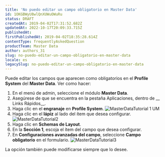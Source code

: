 ```yaml
---
title: 'No puedo editar un campo obligatorio en Master Data'
id: 1OKGBWyU8wlQnXUWuOWuRu
status: DRAFT
createdAt: 2019-04-02T17:31:52.682Z
updatedAt: 2022-10-17T20:09:33.715Z
publishedAt: 
firstPublishedAt: 2019-04-02T18:35:28.614Z
contentType: frequentlyAskedQuestion
productTeam: Master Data
author: authors_31
slug: no-puedo-editar-un-campo-obligatorio-en-master-data
locale: es
legacySlug: no-puedo-editar-un-campo-obligatorio-en-master-data
---
```


Puede editar los campos que aparecen como obligatorios en el __Profile System__ del __Master Data__. Ver como hacer:

1. En el menú de admin, seleccione el módulo __Master Data__. 
2. Asegúrese de que se encuentra en la pestaña Aplicaciones, dentro de __ Links Rápidos__.
3. Haga clic en el __engranaje__ en __Profile System__. ![MasterDataTutorial 1 UM](https://images.ctfassets.net/alneenqid6w5/6BwZrUrNopO6Nb3n49B8L9/ba74f6ae261e1d8f0fc7a32cf7ad321f/MasterDataTutorial_1_UM.jpg)
4. Haga clic en el __lápiz__ al lado del ítem que desea configurar. ![MasterDataTutorial2](https://images.ctfassets.net/alneenqid6w5/1OU9KjvK8sUUtHr5MZqbci/4297f3f56819f622d77845054b3dbb0d/MasterDataTutorial2.png)
5. Haga clic en __Schemas de Layout__.
6. En la __Sección 1__, escoja el ítem del campo que desea configurar.
7. En __Configuraciones avanzadas del campo__, seleccione __Campo obligatorio__ en el formulario. ![MasterDataTutorial3](https://images.ctfassets.net/alneenqid6w5/1gYKfvwuQaL5fR6nlyZQ8Y/50be6084a8df932cced78ae6359981bc/MasterDataTutorial3.png)

La opción también puede modificarse siempre que lo desee. 



